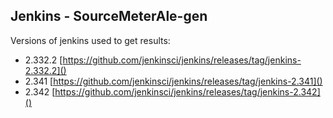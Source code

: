 ## Jenkins - SourceMeterAle-gen

Versions of jenkins used to get results:

- 2.332.2 [https://github.com/jenkinsci/jenkins/releases/tag/jenkins-2.332.2]()
- 2.341 [https://github.com/jenkinsci/jenkins/releases/tag/jenkins-2.341]()
- 2.342 [https://github.com/jenkinsci/jenkins/releases/tag/jenkins-2.342]()
